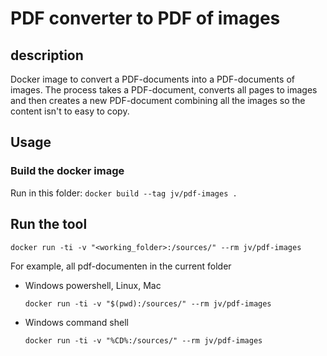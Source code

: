 # PDF converter to PDF of images

## description

Docker image to convert a PDF-documents into a PDF-documents of images.
The process takes a PDF-document, converts all pages to images and then
creates a new PDF-document combining all the images so the content isn't
to easy to copy.

## Usage

### Build the docker image

Run in this folder: `docker build --tag jv/pdf-images .`

## Run the tool

`docker run -ti -v "<working_folder>:/sources/" --rm jv/pdf-images`

For example, all pdf-documenten in the current folder

-   Windows powershell, Linux, Mac

    `docker run -ti -v "$(pwd):/sources/" --rm jv/pdf-images`

-   Windows command shell

    `docker run -ti -v "%CD%:/sources/" --rm jv/pdf-images`
